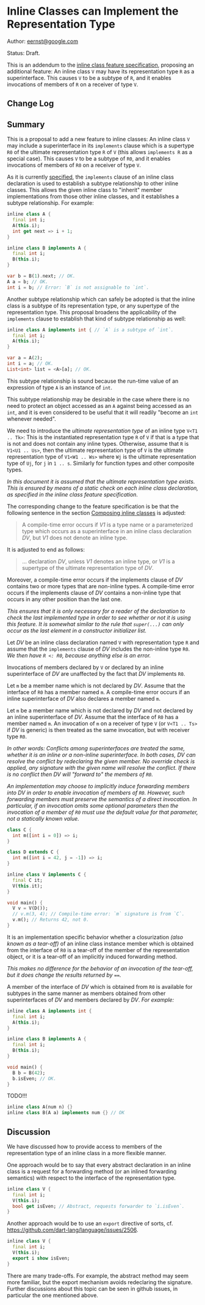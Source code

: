 # Inline Classes can Implement the Representation Type

Author: eernst@google.com

Status: Draft.

This is an addendum to the [inline class feature specification][],
proposing an additional feature: An inline class `V` may have its
representation type `R` as a superinterface. This causes `V` to be a
subtype of `R`, and it enables invocations of members of `R` on a receiver
of type `V`.

[inline class feature specification]: https://github.com/dart-lang/language/blob/main/accepted/future-releases/inline-classes/feature-specification.md

## Change Log

## Summary

This is a proposal to add a new feature to inline classes: An inline class `V`
may include a superinterface in its `implements` clause which is a
supertype `R0` of the ultimate representation type `R` of `V` (this allows
`implements R` as a special case). This causes `V` to be a subtype of `R0`,
and it enables invocations of members of `R0` on a receiver of type `V`.

As it is currently
[specified](https://github.com/dart-lang/language/blob/main/accepted/future-releases/inline-classes/feature-specification.md),
the `implements` clause of an inline class declaration is used to establish
a subtype relationship to other inline classes. This allows the given
inline class to "inherit" member implementations from those other inline
classes, and it establishes a subtype relationship. For example:

```dart
inline class A {
  final int i;
  A(this.i);
  int get next => i + 1;
}

inline class B implements A {
  final int i;
  B(this.i);
}

var b = B(1).next; // OK.
A a = b; // OK.
int i = b; // Error: `B` is not assignable to `int`.
```

Another subtype relationship which can safely be adopted is that the inline
class is a subtype of its representation type, or any supertype of the
representation type. This proposal broadens the applicability of the
`implements` clause to establish that kind of subtype relationship as well:

```dart
inline class A implements int { // `A` is a subtype of `int`.
  final int i;
  A(this.i);
}

var a = A(2);
int i = a; // OK.
List<int> list = <A>[a]; // OK.
```

This subtype relationship is sound because the run-time value of an
expression of type `A` is an instance of `int`. 

This subtype relationship may be desirable in the case where there is no
need to protect an object accessed as an `A` against being accessed as an
`int`, and it is even considered to be useful that it will readily "become
an `int` whenever needed".

We need to introduce the _ultimate representation type_ of an inline type
`V<T1 .. Tk>`: This is the instantiated representation type `R` of `V` if
that is a type that is not and does not contain any inline
types. Otherwise, assume that `R` is `V1<U1 .. Us>`, then the ultimate
representation type of `V` is the ultimate representation type of
`V1<W1 .. Ws>` where `Wj` is the ultimate representation type of `Uj`, for
`j` in `1 .. s`. Similarly for function types and other composite types.

*In this document it is assumed that the ultimate representation type
exists. This is ensured by means of a static check on each inline class
declaration, as specified in the inline class feature specification.*

The corresponding change to the feature specification is be that the
following sentence in the section
[Composing inline classes](https://github.com/dart-lang/language/blob/main/accepted/future-releases/inline-classes/feature-specification.md#composing-inline-classes)
is adjusted:

> A compile-time error occurs if _V1_ is a type name or a parameterized type which occurs as a superinterface in an inline class declaration _DV_, but _V1_ does not denote an inline type.

It is adjusted to end as follows:

> ... declaration _DV_, unless _V1_ denotes an inline type, or _V1_ is a supertype of the ultimate representation type of _DV_.


Moreover, a compile-time error occurs if the implements clause of _DV_
contains two or more types that are non-inline types. A compile-time error
occurs if the implements clause of _DV_ contains a non-inline type that
occurs in any other position than the last one.

*This ensures that it is only necessary for a reader of the declaration to
check the last implemented type in order to see whether or not it is using
this feature. It is somewhat similar to the rule that `super(...)` can only
occur as the last element in a constructor initializer list.*

Let _DV_ be an inline class declaration named `V` with representation type
`R` and assume that the `implements` clause of _DV_ includes the non-inline
type `R0`. *We then have `R <: R0`, because anything else is an error.*

Invocations of members declared by `V` or declared by an inline
superinterface of _DV_ are unaffected by the fact that _DV_ implements
`R0`.

Let `m` be a member name which is not declared by _DV_. Assume that the
interface of `R0` has a member named `m`. A compile-time error occurs if an
inline superinterface of _DV_ also declares a member named `m`.

Let `m` be a member name which is not declared by _DV_ and not declared by
an inline superinterface of _DV_. Assume that the interface of `R0`
has a member named `m`. An invocation of `m` on a receiver of type `V` (or
`V<T1 .. Ts>` if _DV_ is generic) is then treated as the same invocation,
but with receiver type `R0`.

*In other words: Conflicts among superinterfaces are treated the same,
whether it is an inline or a non-inline superinterface. In both cases, _DV_
can resolve the conflict by redeclaring the given member. No override check
is applied, any signature with the given name will resolve the conflict. If
there is no conflict then _DV_ will "forward to" the members of `R0`.*

*An implementation may choose to implicitly induce forwarding members into
_DV_ in order to enable invocation of members of `R0`. However, such
forwarding members must preserve the semantics of a direct invocation. In
particular, if an invocation omits some optional parameters then the
invocation of a member of `R0` must use the default value for that
parameter, not a statically known value.*

```dart
class C {
  int m([int i = 0]) => i;
}

class D extends C {
  int m([int i = 42, j = -1]) => i;
}

inline class V implements C {
  final C it;
  V(this.it);
}

void main() {
  V v = V(D());
  // v.m(3, 4); // Compile-time error: `m` signature is from `C`.
  v.m(); // Returns 42, not 0.
}
```

It is an implementation specific behavior whether a closurization
*(also known as a tear-off)* of an inline class instance member which is
obtained from the interface of `R0` is a tear-off of the member of the
representation object, or it is a tear-off of an implicitly induced
forwarding method.

*This makes no difference for the behavior of an invocation of the
tear-off, but it does change the results returned by `==`.*

A member of the interface of _DV_ which is obtained from `R0` is available
for subtypes in the same manner as members obtained from other
superinterfaces of _DV_ and members declared by _DV_. *For example:*

```dart
inline class A implements int {
  final int i;
  A(this.i);
}

inline class B implements A {
  final int i;
  B(this.i);
}

void main() {
  B b = B(42);
  b.isEven; // OK.
}
```

TODO!!!

```dart
inline class A(num n) {}
inline class B(A a) implements num {} // OK
```

## Discussion

We have discussed how to provide access to members of the representation
type of an inline class in a more flexible manner.

One approach would be to say that every abstract declaration in an inline
class is a request for a forwarding method (or an inlined forwarding
semantics) with respect to the interface of the representation type.

```dart
inline class V {
  final int i;
  V(this.i);
  bool get isEven; // Abstract, requests forwarder to `i.isEven`.
}
```

Another approach would be to use an `export` directive of sorts,
cf. https://github.com/dart-lang/language/issues/2506.

```dart
inline class V {
  final int i;
  V(this.i);
  export i show isEven;
}
```

There are many trade-offs. For example, the abstract method may seem more
familiar, but the export mechanism avoids redeclaring the
signature. Further discussions about this topic can be seen in github
issues, in particular the one mentioned above.
